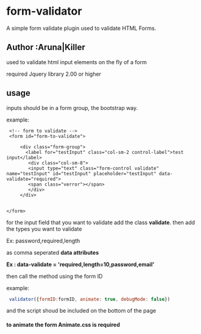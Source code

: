 # form-validator
A simple form validate plugin used to validate HTML Forms.  

## Author :Aruna|Killer

 used to validate html input elements on the fly
 of a form

 required Jquery library 2.00 or higher

## usage

  inputs should be in a form group, the bootstrap way.
  
  example:
     
     <!-- form to validate -->
     <form id="form-to-validate">
     
         <div class="form-group">
           <label for="testInput" class="col-sm-2 control-label">test input</label>
            <div class="col-sm-8">
            <input type="text" class="form-control validate"  name="testInput" id="testInput" placeholder="testInput" data-   validate="required">
            <span class="verror"></span>
            </div>
         </div>
     
     
    </form>

  for the input field that you want to validate add the class **validate**.
  then add the types you want to validate 
  
  Ex: password,required,length 
  
  as comma seperated **data attributes**

  **Ex : data-validate = 'required,length=10,password,email'**

  then call the method using the form ID

  example:
  ```javascript
   validator({formID:formID, animate: true, debugMode: false})
```
  and the script shoud be included on the bottom of the page
  
  #### to animate the form Animate.css is required



